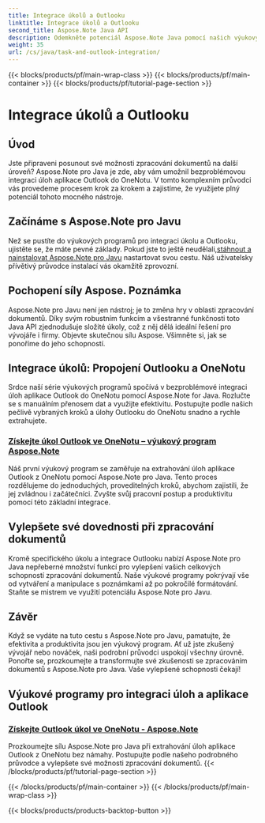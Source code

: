 ```yaml
---
title: Integrace úkolů a Outlooku
linktitle: Integrace úkolů a Outlooku
second_title: Aspose.Note Java API
description: Odemkněte potenciál Aspose.Note Java pomocí našich výukových programů o integraci úloh aplikace Outlook do OneNotu. Zvyšte své dovednosti v oblasti zpracování dokumentů pomocí našich výukových programů.
weight: 35
url: /cs/java/task-and-outlook-integration/
---
```


{{< blocks/products/pf/main-wrap-class >}}
{{< blocks/products/pf/main-container >}}
{{< blocks/products/pf/tutorial-page-section >}}

# Integrace úkolů a Outlooku


## Úvod

Jste připraveni posunout své možnosti zpracování dokumentů na další úroveň? Aspose.Note pro Java je zde, aby vám umožnil bezproblémovou integraci úloh aplikace Outlook do OneNotu. V tomto komplexním průvodci vás provedeme procesem krok za krokem a zajistíme, že využijete plný potenciál tohoto mocného nástroje.

## Začínáme s Aspose.Note pro Javu

 Než se pustíte do výukových programů pro integraci úkolu a Outlooku, ujistěte se, že máte pevné základy. Pokud jste to ještě neudělali,[stáhnout a nainstalovat Aspose.Note pro Javu](https://releases.aspose.com/note/java/) nastartovat svou cestu. Náš uživatelsky přívětivý průvodce instalací vás okamžitě zprovozní.

## Pochopení síly Aspose. Poznámka

Aspose.Note pro Javu není jen nástroj; je to změna hry v oblasti zpracování dokumentů. Díky svým robustním funkcím a všestranné funkčnosti toto Java API zjednodušuje složité úkoly, což z něj dělá ideální řešení pro vývojáře i firmy. Objevte skutečnou sílu Aspose. Všimněte si, jak se ponoříme do jeho schopností.

## Integrace úkolů: Propojení Outlooku a OneNotu

Srdce naší série výukových programů spočívá v bezproblémové integraci úloh aplikace Outlook do OneNotu pomocí Aspose.Note for Java. Rozlučte se s manuálním přenosem dat a využijte efektivitu. Postupujte podle našich pečlivě vybraných kroků a úlohy Outlooku do OneNotu snadno a rychle extrahujete.

### [Získejte úkol Outlook ve OneNotu – výukový program Aspose.Note](./get-outlook-task/)

Náš první výukový program se zaměřuje na extrahování úloh aplikace Outlook z OneNotu pomocí Aspose.Note pro Java. Tento proces rozdělujeme do jednoduchých, proveditelných kroků, abychom zajistili, že jej zvládnou i začátečníci. Zvyšte svůj pracovní postup a produktivitu pomocí této základní integrace.

## Vylepšete své dovednosti při zpracování dokumentů

Kromě specifického úkolu a integrace Outlooku nabízí Aspose.Note pro Java nepřeberné množství funkcí pro vylepšení vašich celkových schopností zpracování dokumentů. Naše výukové programy pokrývají vše od vytváření a manipulace s poznámkami až po pokročilé formátování. Staňte se mistrem ve využití potenciálu Aspose.Note pro Javu.

## Závěr

Když se vydáte na tuto cestu s Aspose.Note pro Javu, pamatujte, že efektivita a produktivita jsou jen výukový program. Ať už jste zkušený vývojář nebo nováček, naši podrobní průvodci uspokojí všechny úrovně. Ponořte se, prozkoumejte a transformujte své zkušenosti se zpracováním dokumentů s Aspose.Note pro Java. Vaše vylepšené schopnosti čekají!
## Výukové programy pro integraci úloh a aplikace Outlook
### [Získejte Outlook úkol ve OneNotu - Aspose.Note](./get-outlook-task/)
Prozkoumejte sílu Aspose.Note pro Java při extrahování úloh aplikace Outlook z OneNotu bez námahy. Postupujte podle našeho podrobného průvodce a vylepšete své možnosti zpracování dokumentů.
{{< /blocks/products/pf/tutorial-page-section >}}

{{< /blocks/products/pf/main-container >}}
{{< /blocks/products/pf/main-wrap-class >}}

{{< blocks/products/products-backtop-button >}}
